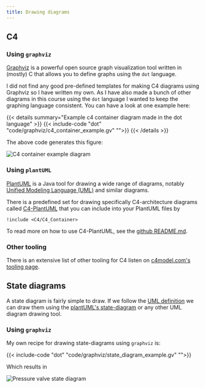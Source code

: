 ```yaml
---
title: Drawing diagrams
---
```


## C4

### Using `graphviz`

[Graphviz](https://graphviz.org/) is a powerful open source graph visualization tool written in (mostly) C that allows you
to define graphs using the `dot` language.

I did not find any good pre-defined templates for making C4 diagrams using Graphviz so I have written my own. As I have also made a bunch of other diagrams in this course using the `dot` language I wanted to keep the graphing language consistent. You can have a look at one example here:

{{< details summary="Example c4 container diagram made in the dot language" >}}
{{< include-code "dot" "code/graphviz/c4_container_example.gv" "">}}
{{< /details >}}

The above code generates this figure:

![C4 container example diagram](c4_container_example.png#expandable.light "Example C4 Container
diagram for a solar-system simulation tool")

### Using `plantUML`

[PlantUML](https://plantuml.com/) is a Java tool for drawing a wide range of diagrams, notably
[Unified Modeling Language (UML)](https://en.wikipedia.org/wiki/Unified_Modeling_Language) and
similar diagrams. 

There is a predefined set for drawing specifically C4-architecture diagrams called [C4-PlantUML](https://github.com/plantuml-stdlib/C4-PlantUML) that you can include into your PlantUML files by

```plantuml
!include <C4/C4_Container>
```

To read more on how to use C4-PlantUML, see the [github README.md](https://github.com/plantuml-stdlib/C4-PlantUML?tab=readme-ov-file#getting-started).

### Other tooling

There is an extensive list of other tooling for C4 listen on [c4model.com's tooling page](https://c4model.com/tooling).

## State diagrams

A state diagram is fairly simple to draw. If we follow the [UML
definition](https://en.wikipedia.org/wiki/UML_state_machi#ne) we can draw them using the [plantUML's state-diagram](https://plantuml.com/state-diagram) or any other UML diagram drawing tool.

### Using `graphviz`

My own recipe for drawing state-diagrams using `graphviz` is:

{{< include-code "dot" "code/graphviz/state_diagram_example.gv" "">}}

Which results in

![Pressure valve state diagram](state_diagram_example.png#expandable.light "Example state diagram of
a pressure valve control system")

